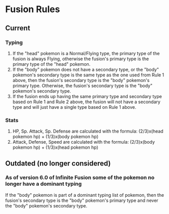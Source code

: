 # Fusion Rules

## Current

### Typing
1. If the "head" pokemon is a Normal/Flying type, the primary type of the fusion is always Flying, otherwise the fusion's primary type is the primary type of the "head" pokemon.
2. If the "body" pokemon does not have a secondary type, or the "body" pokemon's secondary type is the same type as the one used from Rule 1 above, then the fusion's secondary type is the "body" pokemon's primary type. Otherwise, the fusion's secondary type is the "body" pokemon's secondary type.
3. If the fusion ends up having the same primary type and secondary type based on Rule 1 and Rule 2 above, the fusion will not have a secondary type and will just have a single type based on Rule 1 above.

### Stats
1. HP, Sp. Attack, Sp. Defense are calculated with the formula:
    (2/3)x(head pokemon hp) + (1/3)x(body pokemon hp)
2. Attack, Defense, Speed are calculated with the formula:
    (2/3)x(body pokemon hp) + (1/3)x(head pokemon hp)

## Outdated (no longer considered)

### As of version 6.0 of Infinite Fusion some of the pokemon no longer have a dominant typing
If the "body" pokemon is part of a dominant typing list of pokemon, then the fusion's secondary type is the "body" pokemon's primary type and never the "body" pokemon's secondary type.


